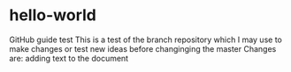 # hello-world
GitHub guide test
This is a test of the branch repository which I may use to make changes or test new ideas before changinging the master
Changes are: adding text to the document
